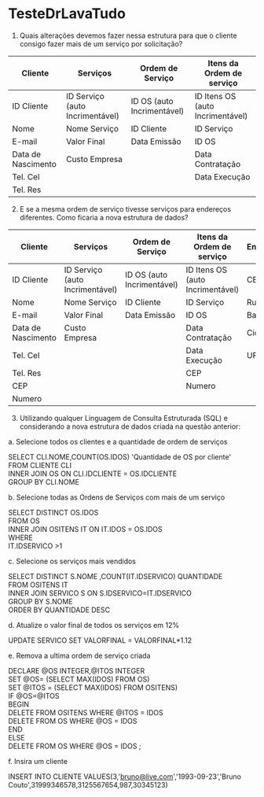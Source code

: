 # TesteDrLavaTudo

1. Quais alterações devemos fazer nessa estrutura para que o cliente consigo fazer mais de um serviço por solicitação?

Cliente            | Serviços                        | Ordem de Serviço           | Itens da Ordem de serviço
------------------ | ------------------------------- | -------------------------- |---------------------------------
ID Cliente         | ID Serviço (auto Incrimentável) | ID OS (auto Incrimentável) | ID Itens OS (auto Incrimentável)
Nome               | Nome Serviço                    | ID Cliente                 | ID Serviço
E-mail             | Valor Final                     | Data Emissão               | ID OS
Data de Nascimento | Custo Empresa                   |                            | Data Contratação
Tel. Cel           |                                 |                            | Data Execução
Tel. Res           |

2. E se a mesma ordem de serviço tivesse serviços para endereços diferentes. Como ficaria a nova estrutura de dados?

Cliente            | Serviços                        | Ordem de Serviço           | Itens da Ordem de serviço        | Endereço
------------------ | ------------------------------- | -------------------------- |--------------------------------- |----------
ID Cliente         | ID Serviço (auto Incrimentável) | ID OS (auto Incrimentável) | ID Itens OS (auto Incrimentável) | CEP(ID)
Nome               | Nome Serviço                    | ID Cliente                 | ID Serviço                       | Rua
E-mail             | Valor Final                     | Data Emissão               | ID OS                            | Bairro
Data de Nascimento | Custo Empresa                   |                            | Data Contratação                 | Cidade
Tel. Cel           |                                 |                            | Data Execução                    | UF
Tel. Res           |                                 |                            | CEP                              |
CEP                |                                 |                            | Numero                           |
Numero             |                                 |                            |

3. Utilizando qualquer Linguagem de Consulta Estruturada (SQL) e considerando a nova estrutura de dados criada na questão anterior:

a. Selecione todos os clientes e a quantidade de ordem de serviços

SELECT CLI.NOME,COUNT(OS.IDOS) 'Quantidade de OS por cliente'	
FROM CLIENTE CLI	
INNER JOIN OS ON CLI.IDCLIENTE = OS.IDCLIENTE	
GROUP BY CLI.NOME	


b. Selecione todas as Ordens de Serviços com mais de um serviço

SELECT DISTINCT OS.IDOS	    
FROM OS	    
INNER JOIN OSITENS IT ON IT.IDOS = OS.IDOS	
WHERE	   
IT.IDSERVICO >1	     

c. Selecione os serviços mais vendidos

SELECT DISTINCT S.NOME ,COUNT(IT.IDSERVICO) QUANTIDADE       
FROM OSITENS IT          
INNER JOIN SERVICO S ON S.IDSERVICO=IT.IDSERVICO         
GROUP BY S.NOME        
ORDER BY QUANTIDADE DESC       

d. Atualize o valor final de todos os serviços em 12%

UPDATE SERVICO SET VALORFINAL = VALORFINAL*1.12

e. Remova a ultima ordem de serviço criada

DECLARE @OS INTEGER,@ITOS INTEGER         
SET @OS= (SELECT MAX(IDOS) FROM OS)         
SET @ITOS = (SELECT MAX(IDOS) FROM OSITENS)         
IF @OS=@ITOS         
BEGIN         
DELETE FROM OSITENS WHERE @ITOS = IDOS          
DELETE FROM OS WHERE @OS = IDOS          
END         
ELSE         
DELETE FROM OS WHERE @OS = IDOS ;         

f. Insira um cliente

INSERT INTO CLIENTE VALUES(3,'bruno@live.com','1993-09-23','Bruno Couto',31999346578,3125567654,987,30345123)
